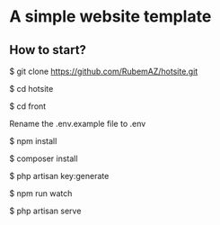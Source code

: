 # A simple website template

## How to start?

$ git clone https://github.com/RubemAZ/hotsite.git

$ cd hotsite

$ cd front

Rename the .env.example file to .env

$ npm install

$ composer install

$ php artisan key:generate

$ npm run watch

$ php artisan serve

